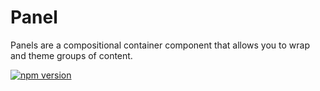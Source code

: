 # Panel

Panels are a compositional container component that allows you to wrap and theme groups of content.

[![npm version](https://img.shields.io/npm/v/%40vrembem%2Fpanel.svg)](https://www.npmjs.com/package/%40vrembem%2Fpanel)
